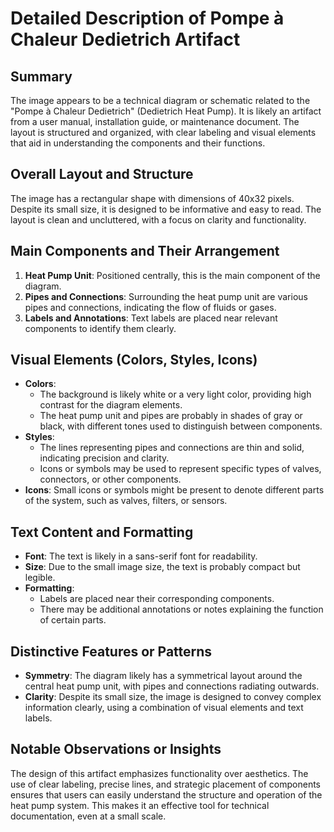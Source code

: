 # Detailed Description of Pompe à Chaleur Dedietrich Artifact

## Summary
The image appears to be a technical diagram or schematic related to the "Pompe à Chaleur Dedietrich" (Dedietrich Heat Pump). It is likely an artifact from a user manual, installation guide, or maintenance document. The layout is structured and organized, with clear labeling and visual elements that aid in understanding the components and their functions.

## Overall Layout and Structure
The image has a rectangular shape with dimensions of 40x32 pixels. Despite its small size, it is designed to be informative and easy to read. The layout is clean and uncluttered, with a focus on clarity and functionality.

## Main Components and Their Arrangement
1. **Heat Pump Unit**: Positioned centrally, this is the main component of the diagram.
2. **Pipes and Connections**: Surrounding the heat pump unit are various pipes and connections, indicating the flow of fluids or gases.
3. **Labels and Annotations**: Text labels are placed near relevant components to identify them clearly.

## Visual Elements (Colors, Styles, Icons)
- **Colors**:
  - The background is likely white or a very light color, providing high contrast for the diagram elements.
  - The heat pump unit and pipes are probably in shades of gray or black, with different tones used to distinguish between components.
- **Styles**:
  - The lines representing pipes and connections are thin and solid, indicating precision and clarity.
  - Icons or symbols may be used to represent specific types of valves, connectors, or other components.
- **Icons**: Small icons or symbols might be present to denote different parts of the system, such as valves, filters, or sensors.

## Text Content and Formatting
- **Font**: The text is likely in a sans-serif font for readability.
- **Size**: Due to the small image size, the text is probably compact but legible.
- **Formatting**:
  - Labels are placed near their corresponding components.
  - There may be additional annotations or notes explaining the function of certain parts.

## Distinctive Features or Patterns
- **Symmetry**: The diagram likely has a symmetrical layout around the central heat pump unit, with pipes and connections radiating outwards.
- **Clarity**: Despite its small size, the image is designed to convey complex information clearly, using a combination of visual elements and text labels.

## Notable Observations or Insights
The design of this artifact emphasizes functionality over aesthetics. The use of clear labeling, precise lines, and strategic placement of components ensures that users can easily understand the structure and operation of the heat pump system. This makes it an effective tool for technical documentation, even at a small scale.
